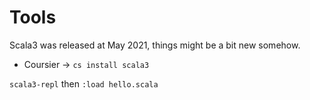 # Tools

Scala3 was released at May 2021, things might be a bit new somehow.

+ Coursier -> `cs install scala3`

`scala3-repl` then `:load hello.scala`